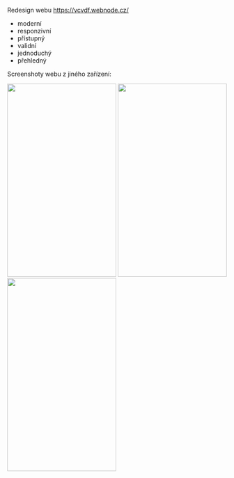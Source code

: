 Redesign webu https://vcvdf.webnode.cz/

- moderní
- responzivní
- přístupný
- validní
- jednoduchý
- přehledný

Screenshoty webu z jiného zařízení:

<img src="https://user-images.githubusercontent.com/77028786/213939488-66c25b4a-ecf6-4753-9442-3381ad7b3197.png" width="250" height="444">
<img src="https://user-images.githubusercontent.com/77028786/213939491-20ea80a7-c3de-4e3f-9a7d-021fe08549d0.png" width="250" height="444">
<img src="https://user-images.githubusercontent.com/77028786/213939494-8bd67ba7-3d48-4898-a611-5902fc59a3ab.png" width="250" height="444">
